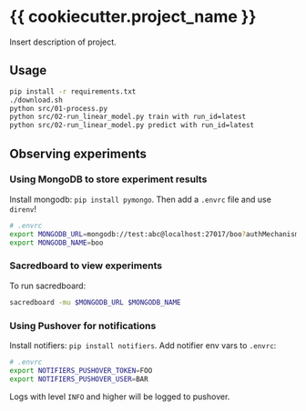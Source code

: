 # {{ cookiecutter.project_name }}

Insert description of project.

## Usage

```bash
pip install -r requirements.txt
./download.sh
python src/01-process.py
python src/02-run_linear_model.py train with run_id=latest
python src/02-run_linear_model.py predict with run_id=latest
```

## Observing experiments

### Using MongoDB to store experiment results

Install mongodb: `pip install pymongo`. Then add a `.envrc` file and use `direnv`!

```bash
# .envrc
export MONGODB_URL=mongodb://test:abc@localhost:27017/boo?authMechanism=SCRAM-SHA-1
export MONGODB_NAME=boo
```

### Sacredboard to view experiments

To run sacredboard:

```bash
sacredboard -mu $MONGODB_URL $MONGODB_NAME
```

### Using Pushover for notifications

Install notifiers: `pip install notifiers`. Add notifier env vars to `.envrc`:

```bash
# .envrc
export NOTIFIERS_PUSHOVER_TOKEN=FOO
export NOTIFIERS_PUSHOVER_USER=BAR
```

Logs with level `INFO` and higher will be logged to pushover.

